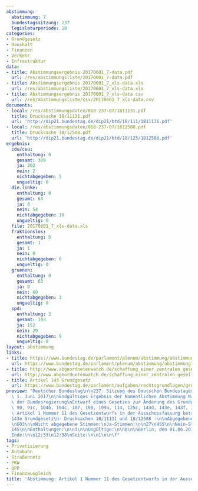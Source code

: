 ```yaml
---
abstimmung:
  abstimmung: 7
  bundestagssitzung: 237
  legislaturperiode: 18
categories:
- Grundgesetz
- Haushalt
- Finanzen
- Verkehr
- Infrastruktur
data:
- title: Abstimmungsergebnis 20170601_7-data.pdf
  url: /res/abstimmungsliste/20170601_7-data.pdf
- title: Abstimmungsergebnis 20170601_7_xls-data.xls
  url: /res/abstimmungsliste/20170601_7_xls-data.xls
- title: Abstimmungsergebnis 20170601_7_xls-data.csv
  url: /res/abstimmungsliste/csv/20170601_7_xls-data.csv
documents:
- local: /res/abstimmungsdaten/018-237-07/1811131.pdf
  title: Drucksache 18/11131.pdf
  url: 'http://dip21.bundestag.de/dip21/btd/18/111/1811131.pdf'
- local: /res/abstimmungsdaten/018-237-07/1812588.pdf
  title: Drucksache 18/12588.pdf
  url: 'http://dip21.bundestag.de/dip21/btd/18/125/1812588.pdf'
ergebnis:
  cdu/csu:
    enthaltung: 0
    gesamt: 309
    ja: 302
    nein: 2
    nichtabgegeben: 5
    ungueltig: 0
  die.linke:
    enthaltung: 0
    gesamt: 64
    ja: 0
    nein: 54
    nichtabgegeben: 10
    ungueltig: 0
  file: 20170601_7_xls-data.xls
  fraktionslos:
    enthaltung: 0
    gesamt: 1
    ja: 1
    nein: 0
    nichtabgegeben: 0
    ungueltig: 0
  gruenen:
    enthaltung: 0
    gesamt: 63
    ja: 0
    nein: 60
    nichtabgegeben: 3
    ungueltig: 0
  spd:
    enthaltung: 3
    gesamt: 193
    ja: 152
    nein: 29
    nichtabgegeben: 9
    ungueltig: 0
layout: abstimmung
links:
- title: https://www.bundestag.de/parlament/plenum/abstimmung/abstimmung?id=473
  url: https://www.bundestag.de/parlament/plenum/abstimmung/abstimmung?id=473
- title: http://www.abgeordnetenwatch.de/schaffung_einer_zentralen_gesellschaft_fuer_autobahnen_und_bundesstrassen-1105-880.html
  url: http://www.abgeordnetenwatch.de/schaffung_einer_zentralen_gesellschaft_fuer_autobahnen_und_bundesstrassen-1105-880.html
- title: Artikel 143 Grundgesetz
  url: https://www.bundestag.de/parlament/aufgaben/rechtsgrundlagen/grundgesetz/gg_11/245152#143
preview: "Deutscher Bundestag\n\n237. Sitzung des Deutschen Bundestages\nam Donnerstag,\
  \ 1. Juni 2017\n\nEndgültiges Ergebnis der Namentlichen Abstimmung Nr. 7\n\nGesetzentwurf\
  \ der Bundesregierung\nEntwurf eines Gesetzes zur Änderung des Grundgesetzes\n(Art.\
  \ 90, 91c, 104b, 104c, 107, 108, 109a, 114, 125c, 143d, 143e, 143f, 143g)\nhier:\
  \ Artikel 1 Nummer 11 des Gesetzentwurfs in der Ausschussfassung betrifft Artikel\n\
  143e Grundgesetz\n- Drucksachen 18/11131 und 18/12588 -\n\nAbgegebene Stimmen insgesamt:\n\
  \n603\n\nNicht abgegebene Stimmen:\nJa-Stimmen:\n\n27\n455\n\nNein-Stimmen:\n\n\
  145\n\nEnthaltungen:\n\n3\n\nUngültige:\n\n0\n\nBerlin, den 01.06.2017\n\nBeginn:\n\
  Ende:\n\n12:33\n12:38\nSeite:\n\n1\n\n\f"
tags:
- Privatisierung
- Autobahn
- Straßennetz
- PKW
- ÖPP
- Finanzausgleich
title: 'Abstimmung: Artikel 1 Nummer 11 des Gesetzentwurfs in der Ausschussfassung betrifft Artikel 143e Grundgesetz'
---
```

